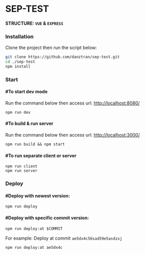 # SEP-TEST

#### STRUCTURE: ``VUE`` & ``EXPRESS``

### Installation
Clone the project then run the script below:
```bash
git clone https://github.com/danztran/sep-test.git
cd ./sep-test
npm install
```
### Start
#### #To start dev mode
Run the command below then access url: [http://localhost:8080/](http://localhost:8080/)
```
npm run dev
```
#### #To build & run server
Run the command below then access url: [http://localhost:3000/](http://localhost:3000/)
```
npm run build && npm start
```
#### #To run separate client or server
```
npm run client
npm run server
```
### Deploy
#### #Deploy with newest version:
```
npm run deploy
```
#### #Deploy with specific commit version:
```
npm run deploy:at $COMMIT
```
For example: Deploy at commit ``ae5dx4c56sad59e5asdzxj``
```
npm run deploy:at ae5dx4c
```